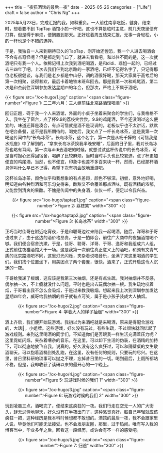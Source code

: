 +++
title = "夜猫酒馆的最后一夜"
date = 2025-05-26
categories = ["Life"]
draft = false
author = "Chris Ng"
+++

2025年5月23日，完成汇报的我，如释重负。一人前往南亭吃饭，健身，结束时，想着要不到 TapTap 酒馆小酌一杯吧。这也不算是临时主意，前几天夜里便有打算，但是碍于麻烦，便搁置到那天。正好趁着周五结束汇报，无事一身轻松，小酌一杯也是个不错的选择。

于是，我独自一人来到期待已久的TapTap，刚开始还惶恐，我一个人进去喝酒会不会有点奇怪呢？但是都走到门口了，就进去看看吧。和以往不同的是，这一次就酒吧只有我一个人。依稀记得上次我到酒吧喝酒，是和didi、瑶姐一起的，已经过去三四年了吧。上次去我们仨到北京路的一家酒吧，已经不记得名字了，只记得那位老板很健谈，与我们是老乡都是中山仔，调的酒很好喝，那天大家属于高考后的第一次相聚，谈得甚欢，最后卡着地铁末班车回去。那是我第一次和鸡尾酒，第二次是和杰前往深圳参加发达星期四的年会，但那次，严格上不属于酒吧。

{{< figure src="/ox-hugo/1.jpg" caption="<span class=\"figure-number\">Figure 1: </span>二二年六月：三人组前往北京路酒馆喝酒" >}}

回归正题，碍于我一个人来酒馆，外面的小桌子坐着来聚会的学生们，与我格格不入。我坐在了窗台，点了杯9.9的荔枝笑尝尝。9.9的鸡尾酒，至今还没喝过这么便宜的，味道还算是凑合，有点可惜就是酒不是现调的，老板似乎也不太讲话，默默在吧台备餐，这不是我所期待的。喝完后，我又点了一杯长岛冰茶，这是我第一次喝这传闻中的“长岛冰茶”。长岛冰茶，这个名字，第一次是从杨千嬅的《可惜我是水瓶座》中了解到的，“拿来长岛冰茶换我半晚安睡”，后面的日子里，我对长岛冰茶也略有耳闻，第一次与didi去酒吧的时候，就想试试这杯传说中的长岛冰茶，可是当时担心还得回宿舍，喝醉了比较麻烦，当时当时手头也比较窘迫，点了杯更加便宜的鸡尾酒，当然，也不便宜，印象中也差不多百来块一杯，然而，已经那杯酒具体叫什么早已不记得，希望下次有机会故地重游吧。

这杯长岛冰茶，颜色似乎和我想象的有点差距，颜色不够深。初尝，意外地好喝，明知道由各种烈酒和可乐勾兑得来，酸甜又不会覆盖那点酒味，既有酒精的浓郁，又能尝到清爽的果酸。不愧是传闻中的失身酒，仅仅一杯，便足以令我兴奋。

<style>.org-center { margin-left: auto; margin-right: auto; text-align: center; }</style>

<div class="org-center">

{{< figure src="/ox-hugo/taptap1.jpg" caption="<span class=\"figure-number\">Figure 2: </span>荔枝笑" width="300" >}}

</div>

<style>.org-center { margin-left: auto; margin-right: auto; text-align: center; }</style>

<div class="org-center">

{{< figure src="/ox-hugo/taptap2.jpg" caption="<span class=\"figure-number\">Figure 3: </span>长岛冰茶" width="300" >}}

</div>

正巧当时佳哥在附近吃宵夜，于是和聪哥边过来陪我一起喝酒。随后，洋哥和于哥也过来了，由于这边的酒价格昂贵，于是一拍即合，前往广大商中的夜猫酒馆喝个够。我们便会宿舍洗漱，于是，佳哥、聪哥、洋哥、于哥、逸哥和我组成六人组，正式前往夜猫酒馆大干一场。这是我第一次前往真正意义上的酒吧，和颇有文青气质的北京路酒吧不同，这里灯光闪烁，夹杂着说唱音乐，坐满了来这里喝酒的学生们。我们找个位置坐下，用美团点了两个套餐，很快，酒来了，正式开启这令人沉迷的一夜。

于哥给我递了根烟，这应该是我第三次抽烟，还是有点生疏。我对抽烟并不反感，偶尔抽一次，不上瘾就没什么问题，平时也是出去玩偶尔抽一根。我生疏地咬着烟，于哥看出我不怎么会吸烟，于是过来教我吸烟。想起来我上次到深圳参加发达星期四年会，威哥给我抽烟的样子就有点可笑，属于是小孩子装成大人抽烟。

<style>.org-center { margin-left: auto; margin-right: auto; text-align: center; }</style>

<div class="org-center">

{{< figure src="/ox-hugo/2.jpg" caption="<span class=\"figure-number\">Figure 4: </span>学着大人的样子抽烟" width="300" >}}

</div>

酒上齐后，我们便开始玩游戏。我初以为来酒吧就是来喝酒，原来是得配合游戏的，大话🎲，小姐牌。这些游戏，好久没有玩过，有些生疏，不过很快就回忆起了游戏规则。来到这里喝酒的同学们，不知道你们是否跟我一样生活充满着压力呢？这里霓虹闪烁，夹杂着嘈杂的音乐，在这里，可以卸下生活的伪装，在酒精的加持下，可以彻底地放飞自我。说真的，好久没有这么疯狂过，可以和隔壁桌的女生敬酒聊天，可以抱着酒桶到处乱跑，在这里，没有任何的规则，只要玩的尽兴。在这里，昔日里科研的琐事可以抛之不理，忘掉昔日里的一切。喝到最后，上厕所都站不稳，但是，我却收获了读研以来的最开心的一个晚上。

<style>.org-center { margin-left: auto; margin-right: auto; text-align: center; }</style>

<div class="org-center">

{{< figure src="/ox-hugo/4.jpg" caption="<span class=\"figure-number\">Figure 5: </span>玩游戏时候的我们 1" width="300" >}}

</div>

<style>.org-center { margin-left: auto; margin-right: auto; text-align: center; }</style>

<div class="org-center">

{{< figure src="/ox-hugo/3.jpg" caption="<span class=\"figure-number\">Figure 6: </span>玩游戏时候的我们 2" width="300" >}}

</div>

玩到凌晨三点，酒喝完了，便结束这疯狂的一夜。我们行走在空无一人的广大街头，肆无忌惮地聊天，好久没有在半夜出门了，这种感觉真好，趁自己年轻就应该疯狂一把，这种经历是我本科时候想都不敢想的。酒馆的最后一夜，我不会跟家里人说，毕竟他们可能无法接受。也不会发朋友圈，那里，过于热闹。唯有写入我的博客当中，毕业多年之后，回看这一段经历，或许会有不一样的感受吧。

<style>.org-center { margin-left: auto; margin-right: auto; text-align: center; }</style>

<div class="org-center">

{{< figure src="/ox-hugo/5.jpg" caption="<span class=\"figure-number\">Figure 7: </span>归途" width="300" >}}

</div>
